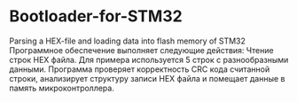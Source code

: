 # Bootloader-for-STM32
Parsing a HEX-file and loading data into flash memory of STM32
Программное обеспечение выполняет следующие действия:
Чтение строк HEX файла. Для примера используется 5 строк с разнообразными данными.
Программа проверяет корректность CRC кода считанной строки, анализирует структуру записи HEX файла и помещает данные в память микроконтроллера.
